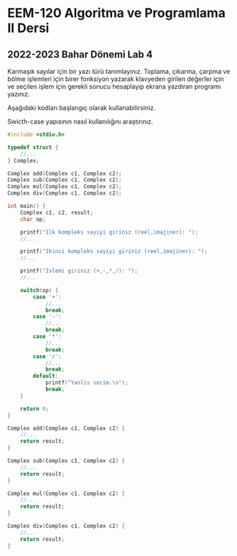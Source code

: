 # EEM-120 Algoritma ve Programlama II Dersi

## 2022-2023 Bahar Dönemi Lab 4



Karmaşık sayılar için bir yazı türü tanımlayınız. Toplama, çıkarma, çarpma ve  bölme işlemleri için birer fonksiyon yazarak klavyeden girilen değerler için ve seçilen işlem için gerekli sonucu hesaplayıp ekrana yazdıran programı yazınız.

Aşağıdaki kodları başlangıç olarak kullanabilirsiniz.

Swicth-case yapısının nasıl kullanılığını araştırınız.

```C
#include <stdio.h>

typedef struct {
    //...
} Complex;

Complex add(Complex c1, Complex c2);
Complex sub(Complex c1, Complex c2);
Complex mul(Complex c1, Complex c2);
Complex div(Complex c1, Complex c2);

int main() {
    Complex c1, c2, result;
    char op;

    printf("Ilk kompleks sayiyi giriniz (reel,imajiner): ");
    //...

    printf("Ikinci kompleks sayiyi giriniz (reel,imajiner): ");
    //...

    printf("Islemi giriniz (+,-,*,/): ");
    //...

    switch(op) {
        case '+':
            //...
            break;
        case '-':
            //...
            break;
        case '*':
            //...
            break;
        case '/':
            //...
            break;
        default:
            printf("Yanlis secim.\n");
            break;
    }

    return 0;
}

Complex add(Complex c1, Complex c2) {
	//...
    return result;
}

Complex sub(Complex c1, Complex c2) {
    //...
    return result;
}

Complex mul(Complex c1, Complex c2) {
    //...
    return result;
}

Complex div(Complex c1, Complex c2) {
    //...
    return result;
}

```
